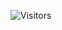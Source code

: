 ![Visitors](https://api.visitorbadge.io/api/visitors?path=https%3A%2F%2Fgithub.com%2Fisaaclins%2Fisaaclins.github.io%2F&label=VISITORS%3A&labelColor=%230d1117&countColor=%230d1117)
